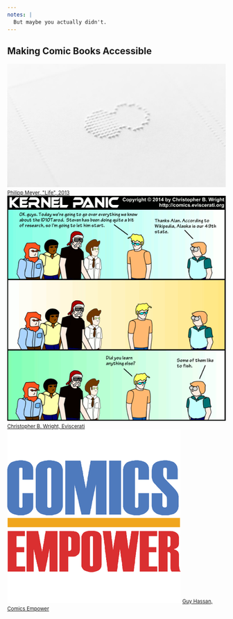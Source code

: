 ```yaml
---
notes: |
  But maybe you actually didn't.
---
```


## Making Comic Books Accessible

<div style="position: relative;" class="flex center">
  <div class="block block--medium clearfix flex fragment fade-up">
    <img src="/assets/images/paul-meyer-comic.jpg" alt="A single comic frame from Philipp Mayer's Braille Comic - Life" />
    <small class="right fs-xx-small bottom bubble fragment fade-up"><a href="http://www.hallo.pm/life/" title="Link to project website: Life by Philipp Meyer">Philipp Meyer, "Life", 2013</a></small>
  </div>
  <div class="block block--medium clearfix flex fragment fade-up">
    <img src="/assets/images/kernel-panic.png" alt="A single comic frame from Christopher B. Wright's transcribed comic series. Comic Transcript: ALAN: OK guys. Today we’re going to go over everything we know about the ID10Tarod. Steven has been doing quite a bit of research, so I’m going to let him start. STEVEN: Thanks Alan. According to Wikipedia, ALaska is our 49th state. (Silence.) ALAN: Did you learn anything else? STEVEN: Some of them like to fish." />
    <small class="right fs-xx-small top bubble fragment fade-up"><a href="https://www.eviscerati.org" title="Link to project website: Eviscerati by Christopher B. Wright">Christopher B. Wright, Eviscerati</a></small>
  </div>
  <div class="block block--medium clearfix flex fragment fade-up">
    <img src="/assets/images/comics-empower.png" alt="Logo of Comics Empower" />
    <small class="right fs-xx-small top bubble fragment fade-up"><a href="https://twitter.com/ComicsEmpower" title="Link to official Twitter account of Comics Empower">Guy Hassan, Comics Empower</a></small>
  </div>
</div>
